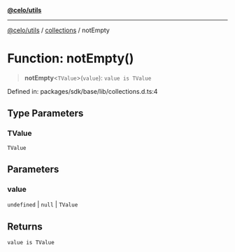 [**@celo/utils**](../../README.md)

***

[@celo/utils](../../README.md) / [collections](../README.md) / notEmpty

# Function: notEmpty()

> **notEmpty**\<`TValue`\>(`value`): `value is TValue`

Defined in: packages/sdk/base/lib/collections.d.ts:4

## Type Parameters

### TValue

`TValue`

## Parameters

### value

`undefined` | `null` | `TValue`

## Returns

`value is TValue`

